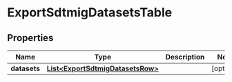 

# ExportSdtmigDatasetsTable

## Properties

Name | Type | Description | Notes
------------ | ------------- | ------------- | -------------
**datasets** | [**List&lt;ExportSdtmigDatasetsRow&gt;**](ExportSdtmigDatasetsRow.md) |  |  [optional]




